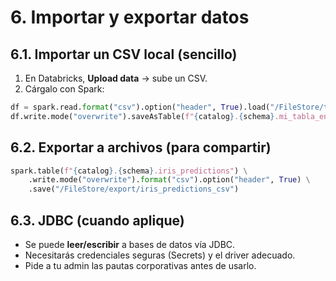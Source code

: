 # 6. Importar y exportar datos

## 6.1. Importar un CSV local (sencillo)
1. En Databricks, **Upload data** → sube un CSV.
2. Cárgalo con Spark:
```python
df = spark.read.format("csv").option("header", True).load("/FileStore/tables/miarchivo.csv")
df.write.mode("overwrite").saveAsTable(f"{catalog}.{schema}.mi_tabla_entrada")
```

## 6.2. Exportar a archivos (para compartir)
```python
spark.table(f"{catalog}.{schema}.iris_predictions") \
    .write.mode("overwrite").format("csv").option("header", True) \
    .save("/FileStore/export/iris_predictions_csv")
```

## 6.3. JDBC (cuando aplique)
- Se puede **leer/escribir** a bases de datos vía JDBC.
- Necesitarás credenciales seguras (Secrets) y el driver adecuado.
- Pide a tu admin las pautas corporativas antes de usarlo.
